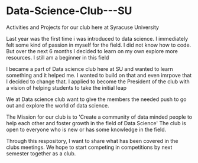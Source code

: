 # Data-Science-Club---SU
Activities and Projects for our club here at Syracuse University

Last year was the first time i was introduced to data science. I immediately felt some kind of passion in myself for the field.
I did not know how to code. But over the next 6 months I decided to learn on my own explore more resources. I still am a beginner in this field

I became a part of Data science club here at SU and wanted to learn something and it helped me. I wanted to build on that and even imrpove that 
I decided to change that. I applied to become the President of the club with a vision of helping students to take the initial leap

We at Data science club want to give the members the needed push to go out and explore the world of data science.

The Mission for our club is to 'Create a community of data minded people to help each other and foster growth in the field of Data Science'
The club is open to everyone who is new or has some knowledge in the field.

Through this respository, I want to share what has been covered in the clubs meetings.
We hope to start competing in competitions by next semester together as a club. 



